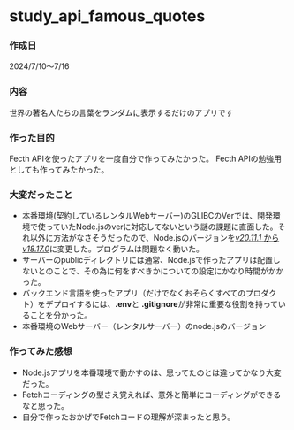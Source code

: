 # study_api_famous_quotes

### 作成日
2024/7/10～7/16
### 内容
世界の著名人たちの言葉をランダムに表示するだけのアプリです
### 作った目的
Fecth APIを使ったアプリを一度自分で作ってみたかった。
Fecth APIの勉強用としても作ってみたかった。
### 大変だったこと
- 本番環境(契約しているレンタルWebサーバー)のGLIBCのVerでは、開発環境で使っていたNode.jsのverに対応してないという謎の課題に直面した。それ以外に方法がなさそうだったので、Node.jsのバージョンを<u>*v20.11.1* から *v18.17.0*</u>に変更した。プログラムは問題なく動いた。
- サーバーのpublicディレクトリには通常、Node.jsで作ったアプリは配置しないとのことで、その為に何をすべきかについての設定にかなり時間がかかった。
- バックエンド言語を使ったアプリ（だけでなくおそらくすべてのプロダクト）をデプロイするには、**.env**と **.gitignore**が非常に重要な役割を持っていることを分かった。
- 本番環境のWebサーバー（レンタルサーバー）のnode.jsのバージョン
### 作ってみた感想
- Node.jsアプリを本番環境で動かすのは、思ってたのとは違ってかなり大変だった。
- Fetchコーディングの型さえ覚えれば、意外と簡単にコーディングができるなと思った。
- 自分で作ったおかげでFetchコードの理解が深まったと思う。
